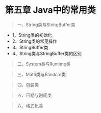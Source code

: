 # 第五章 Java中的常用类 
> 一、String类与StringBuffer类
  - 1、String类的初始化
  - 2、String类的常见操作
  - 3、StringBuffer类
  - 4、String类与StringBuffer类的区别

> 二、System类与Runtime类

> 三、Math类与Random类

> 四、包装类

> 五、日期与时间类

> 六、格式化类